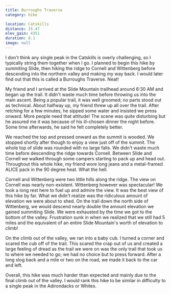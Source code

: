 ```yaml
---
title: Burroughs Traverse
category: hike

location: Catskills
distance: 15.47
elev_gain: 4351
duration: 8.1
image: null
---
```


I don't think any single peak in the Catskills is overly challenging,
so I typically string them together when I go. I planned to begin this
hike by summiting Slide, then hiking the ridge to Cornell and Wittenberg
before descending into the northern valley and making my way back. I would
later find out that this is called a Burroughs Traverse. Neat!

My friend and I arrived at the Slide Mountain trailhead around 6:30 AM
and began up the trail. It didn't waste much time before throwing us into
the main ascent. Being a popular trail, it was well groomed; no parts
stood out as technical. About halfway up, my friend threw up all over
the trail. After retching for a few minutes, he sipped some water and
insisted we press onward. More people need that attitude! The scene
was quite disturbing but he assured me it was because of his ill-chosen
dinner the night before. Some time afterwards, he said he felt completely
better.

We reached the top and pressed onward as the summit is wooded.
We stopped shortly after though to enjoy a view just off of the summit.
The whole top of slide was rounded with no large falls. We didn't waste much
time before descending the ridge towards Cornell. Between Slide and
Cornell we walked through some campers starting to pack up and head out.
Throughout this whole hike, my friend wore long jeans and a metal-framed
ALICE pack in the 90 degree heat. What the hell.

Cornell and Wittenberg were two little hills along the ridge. The view
on Cornell was nearly non-existent. Wittenberg however was spectacular!
We took a long rest here to fuel up and admire the view. It was the best
view of this hike by far. What we didn't realize was the ridiculous amount
of elevation we were about to shed. On the trail down the north side of
Wittenberg, we would descend nearly double the amount elevation we gained
summiting Slide. We were exhausted by the time we got to the bottom of the
valley. Frustration sunk in when we realized that we still had 5 miles and
the equivalent of an entire Slide Mountain's worth of elevation to climb!

On the climb out of the valley, we ran into a baby cub. I turned a corner
and scared the cub off of the trail. This scared the crap out of us and
created a large feeling of dread as the trail we were on was the
only trail that took us to where we needed to go; we had no choice but to
press forward. After a long slog back and a mile or two on the road, we made
it back to the car and left.

Overall, this hike was much harder than expected and mainly due to the
final climb out of the valley. I would rank this hike to be similar in
difficulty to a single peak in the Adirondacks or Whites.